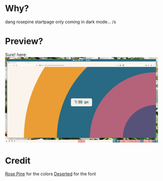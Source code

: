 # Why?
dang rosepine startpage only coming in dark mode... /s

# Preview?
Sure! here:
![Rose Pine Dawn](https://raw.githubusercontent.com/cement-drinker/website/master/repo_assets/1673187931_grim.png)

# Credit

[Rose Pine](https://rosepinetheme.com) for the colors
[Deserted](https://github.com/wooosh/star/tree/master/deserted-fonts) for the font

